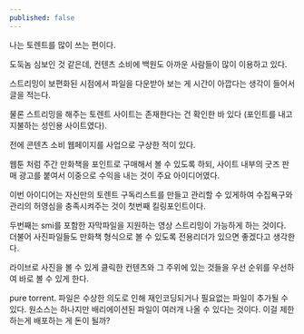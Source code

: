 ```yaml
---
published: false
---
```

나는 토렌트를 많이 쓰는 편이다.

도둑놈 심보인 것 같은데, 컨텐츠 소비에 백원도 아까운 사람들이 많이 이용하고 있다.



스트리밍이 보편화된 시점에서 파일을 다운받아 보는 게 시간이 아깝다는 생각이 들어서 글을 적는다.

물론 스트리밍을 해주는 토렌트 사이트는 존재한다는 건 확인한 바 있다 (포인트를 내고 지불하는 성인용 사이트였다).

전에 콘텐츠 소비 웹페이지를 사업으로 구상한 적이 있다.

웹툰 처럼 주간 만화책을 포인트로 구매해서 볼 수 있도록 하되, 사이트 내부의 굿즈 판매 광고를 붙여서 이중으로 수익을 내는 것이 주요 아이디어였다.

이번 아이디어는 자신만의 토렌트 구독리스트를 만들고 관리할 수 있게하여 수집욕구와 관리의 허영심을 충족시켜주는 것이 첫번째 킬링포인트이다.

두번째는 smi를 포함한 자막파일을 지원하는 영상 스트리밍이 가능하게 하는 것이다. 더불어 사진파일들도 만화책 형식으로 볼 수 있도록 전용리더가 있으면 좋겠다고 생각한다. 

라이브로 사진을 볼 수 있게 클릭한 컨텐츠와 그 주위에 있는 것들을 우선 순위를 우선하여 바로 볼 수 있게 한다.


pure torrent. 파일은 수상한 의도로 인해 재인코딩되거나 필요없는 파일이 추가될 수 있다. 원소스는 하나지만 배리에이션된 파일이 여러개 나올 수 있다는 것이다.
이걸 제한하는게 배포하는 게 돈이 될까?




